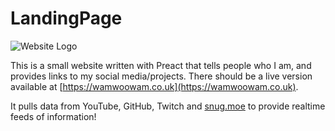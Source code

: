# LandingPage

![Website Logo](https://wamwoowam.co.uk/api/media/og-image.png)

This is a small website written with Preact that tells people who I am, and provides links to my social media/projects. There should be a live version available at [https://wamwoowam.co.uk](https://wamwoowam.co.uk).

It pulls data from YouTube, GitHub, Twitch and [snug.moe](https://snug.moe/@wamwoowam) to provide realtime feeds of information!

